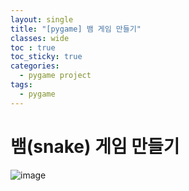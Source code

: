 ```yaml
---
layout: single
title: "[pygame] 뱀 게임 만들기"
classes: wide
toc : true
toc_sticky: true
categories:
  - pygame project
tags:
  - pygame
---
```


# 뱀(snake) 게임 만들기  

![image](https://github.com/kig2929kig/kig2929kig.github.io/assets/47412229/ea2bdcee-6268-49cf-ab89-dbcf68145a51)
